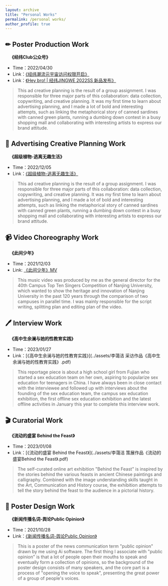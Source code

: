 ```yaml
---
layout: archive
title: "Personal Works"
permalink: /personal works/
author_profile: true
---
```


## ✏ Poster Production Work
&emsp;**《经纬Club公众号》**
- Time：2022/04/30
- Link：[《经纬潮流元宇宙访问权限开启》](https://mp.weixin.qq.com/s/aor4P3RGWfEE7YM8EzC4zQ)
- Link：[《Hey bro! | 经纬JINGWE 2022SS 新品发布》](https://mp.weixin.qq.com/s/aor4P3RGWfEE7YM8EzC4zQ)
> This ad creative planning is the result of a group assignment. I was responsible for three major parts of this collaboration: data collection, copywriting, and creative planning. It was my first time to learn about advertising planning, and I made a lot of bold and interesting attempts, such as linking the metaphorical story of canned sardines with canned green plants, running a dumbing down contest in a busy shopping mall and collaborating with interesting artists to express our brand attitude.

## 🧠 Advertising Creative Planning Work
&emsp;**《超级植物-逃离无趣生活》**
- Time：2022/12/05
- Link：[《超级植物-逃离无趣生活》](../assets/策划4C.pdf)
> This ad creative planning is the result of a group assignment. I was responsible for three major parts of this collaboration: data collection, copywriting, and creative planning. It was my first time to learn about advertising planning, and I made a lot of bold and interesting attempts, such as linking the metaphorical story of canned sardines with canned green plants, running a dumbing down contest in a busy shopping mall and collaborating with interesting artists to express our brand attitude.

## 📹 Video Choreography Work
&emsp;**《此间少年》**
- Time：2021/12/03
- Link: [《此间少年》MV](https://www.bilibili.com/video/BV1Ff4y1T7uU/?spm_id_from=333.337.search-card.all.click&vd_source=d5951a05a19895aff03fd6a2926c7ed7)
> This music video was produced by me as the general director for the 40th Campus Top Ten Singers Competition of Nanjing University, which wanted to show the heritage and innovation of Nanjing University in the past 120 years through the comparison of two campuses in parallel time. I was mainly responsible for the script writing, splitting plan and editing plan of the video.

## 🖊 Interview Work
&emsp;**《高中生余澜与她的性教育实践》**
- Time：2023/01/27
- Link：[《高中生余澜与她的性教育实践》](../assets/李蔼洁 采访作品《高中生余澜与她的性教育实践》.pdf)
> This reportage piece is about a high school girl from Fujian who started a sex education team on her own, aspiring to popularize sex education for teenagers in China. I have always been in close contact with the interviewee and followed up with interviews about the founding of the sex education team, the campus sex education exhibition, the first offline sex education exhibition and the latest offline activities in January this year to complete this interview work.

## 🎬 Curatorial Work
&emsp;**《流动的盛宴 Behind the Feast》**
- Time：2023/01/08
- Link：[《流动的盛宴 Behind the Feast》](../assets/李蔼洁 策展作品《流动的盛宴Behind the Feast》.pdf)
> The self-curated online art exhibition "Behind the Feast" is inspired by the stories behind the various feasts in ancient Chinese paintings and calligraphy. Combined with the image understanding skills taught in the Art, Communication and History course, the exhibition attempts to tell the story behind the feast to the audience in a pictorial history.

## 📸 Poster Design Work
&emsp;**《新闻传播名词-舆论Public Opinion》**
- Time：2021/10/28
- Link：[《新闻传播名词-舆论Public Opinion》](../images/舆论海报.png)
> This is a poster of the news communication term "public opinion" drawn by me using Ai software. The first thing I associate with "public opinion" is that a lot of people open their mouths to speak and eventually form a collection of opinions, so the background of the poster design consists of many speakers, and the core part is a process of "opening the voice to speak", presenting the great power of a group of people's voices. 
